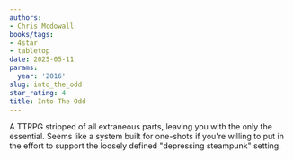 ```yaml
---
authors:
- Chris Mcdowall
books/tags:
- 4star
- tabletop
date: 2025-05-11
params:
  year: '2016'
slug: into_the_odd
star_rating: 4
title: Into The Odd
---
```


A TTRPG stripped of all extraneous parts, leaving you with the only the essential. Seems like a system built for one-shots if you're willing to put in the effort to support the loosely defined "depressing steampunk" setting.

<!--more-->